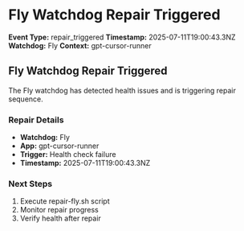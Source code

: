 # Fly Watchdog Repair Triggered

**Event Type:** repair_triggered
**Timestamp:** 2025-07-11T19:00:43.3NZ
**Watchdog:** Fly
**Context:** gpt-cursor-runner


## Fly Watchdog Repair Triggered

The Fly watchdog has detected health issues and is triggering repair sequence.

### Repair Details
- **Watchdog:** Fly
- **App:** gpt-cursor-runner
- **Trigger:** Health check failure
- **Timestamp:** 2025-07-11T19:00:43.3NZ

### Next Steps
1. Execute repair-fly.sh script
2. Monitor repair progress
3. Verify health after repair


